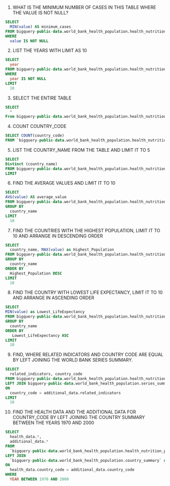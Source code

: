 1. WHAT IS THE MINIMUM NUMBER OF CASES IN THIS TABLE WHERE THE VALUE IS NOT NULL?
```SQL
SELECT
  MIN(value) AS minimum_cases
FROM bigquery-public-data.world_bank_health_population.health_nutrition_population
WHERE
  value IS NOT NULL
```
2. LIST THE YEARS WITH LIMIT AS 10
```SQL
SELECT
  year
FROM bigquery-public-data.world_bank_health_population.health_nutrition_population
WHERE
  year IS NOT NULL
LIMIT
  10
```
3. SELECT THE ENTIRE TABLE
```SQL
SELECT
  *
From bigquery-public-data.world_bank_health_population.health_nutrition_population
```
4. COUNT COUNTRY_CODE
```SQL
SELECT COUNT(country_code)
FROM `bigquery-public-data.world_bank_health_population.health_nutrition_population`;
```
5. LIST THE COUNTRY_NAME FROM THE TABLE AND LIMIT IT TO 5
```SQL
SELECT
Distinct (country_name)
FROM bigquery-public-data.world_bank_health_population.health_nutrition_population
LIMIT
```
6. FIND THE AVERAGE VALUES AND LIMIT IT TO 10
```SQL
SELECT
AVG(value) AS average_value
FROM bigquery-public-data.world_bank_health_population.health_nutrition_population
GROUP BY
  country_name
LIMIT
  10
```
7. FIND THE COUNTRIES WITH THE HIGHEST POPULATION, LIMIT IT TO 10 AND ARRANGE IN DESCENDING ORDER
```SQL
SELECT
  country_name, MAX(value) as Highest_Population
FROM bigquery-public-data.world_bank_health_population.health_nutrition_population
GROUP BY
  country_name
ORDER BY
  Highest_Population DESC
LIMIT
  10
```
8. FIND THE COUNTRY WITH LOWEST LIFE EXPECTANCY, LIMIT IT TO 10 AND ARRANGE IN ASCENDING ORDER
```SQL
SELECT
MIN(value) as Lowest_LifeExpectancy
FROM bigquery-public-data.world_bank_health_population.health_nutrition_population
GROUP BY
  country_name
ORDER BY
   Lowest_LifeExpectancy ASC
LIMIT
  10
```
9. FIND, WHERE RELATED INDICATORS AND COUNTRY CODE ARE EQUAL BY LEFT JOINING THE WORLD BANK SERIES SUMMARY.
```SQL
SELECT
  related_indicators, country_code
FROM bigquery-public-data.world_bank_health_population.health_nutrition_population
LEFT JOIN bigquery-public-data.world_bank_health_population.series_summary AS additional_data
ON
  country_code = additional_data.related_indicators
LIMIT
  10
```
10. FIND THE HEALTH DATA AND THE ADDITIONAL DATA FOR COUNTRY_CODE BY LEFT JOINING THE COUNTRY SUMMARY BETWEEN THE YEARS 1970 AND 2000
```SQL
SELECT
  health_data.*,
  additional_data.*
FROM
  `bigquery-public-data.world_bank_health_population.health_nutrition_population` AS health_data
LEFT JOIN
  `bigquery-public-data.world_bank_health_population.country_summary` AS additional_data
ON
  health_data.country_code = additional_data.country_code
WHERE 
  YEAR BETWEEN 1970 AND 2000
```
